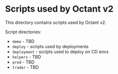 # Scripts used by Octant v2

This directory contains scripts used by Octant v2.

Script directories:

- `demo` - TBD
- `deploy` - scripts used by deployments
- `deployment` - scripts used to deploy on CD envs
- `helpers` - TBD
- `prod` - TBD
- `trader` - TBD
